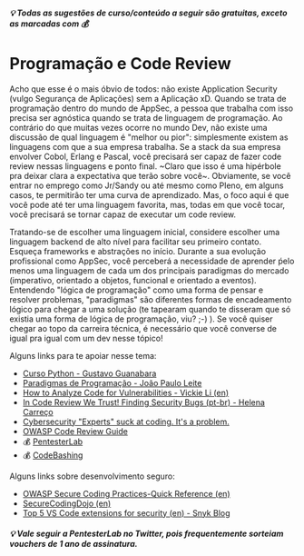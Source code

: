 ##### 💡 Todas as sugestões de curso/conteúdo a seguir são gratuitas, exceto as marcadas com 💰

# Programação e Code Review
Acho que esse é o mais óbvio de todos: não existe Application Security (vulgo Segurança de Aplicações) sem a Aplicação xD. Quando se trata de programação dentro do mundo de AppSec, a pessoa que trabalha com isso precisa ser agnóstica quando se trata de linguagem de programação. Ao contrário do que muitas vezes ocorre no mundo Dev, não existe uma discussão de qual linguagem é "melhor ou pior": simplesmente existem as linguagens com que a sua empresa trabalha. Se a stack da sua empresa envolver Cobol, Erlang e Pascal, você precisará ser capaz de fazer code review nessas linguagens e ponto final. ~Claro que isso é uma hipérbole pra deixar clara a expectativa que terão sobre você~. Obviamente, se você entrar no emprego como Jr/Sandy ou até mesmo como Pleno, em alguns casos, te permitirão ter uma curva de aprendizado. Mas, o foco aqui é que você pode até ter uma linguagem favorita, mas, todas em que você tocar, você precisará se tornar capaz de executar um code review.

Tratando-se de escolher uma linguagem inicial, considere escolher uma linguagem backend de alto nível para facilitar seu primeiro contato. Esqueça frameworks e abstrações no início. Durante a sua evolução profissional como AppSec, você perceberá a necessidade de aprender ṕelo menos uma linguagem de cada um dos principais paradigmas do mercado (imperativo, orientado a objetos, funcional e orientado a eventos). Entendendo "lógica de programação" como uma forma de pensar e resolver problemas, "paradigmas" são diferentes formas de encadeamento lógico para chegar a uma solução (te tapearam quando te disseram que só existia uma forma de lógica de programação, viu? ;-) ). Se você quiser chegar ao topo da carreira técnica, é necessário que você converse de igual pra igual com um dev nesse tópico!

Alguns links para te apoiar nesse tema:
- [Curso Python - Gustavo Guanabara](https://www.youtube.com/watch?v=S9uPNppGsGo&list=PLHz_AreHm4dlKP6QQCekuIPky1CiwmdI6&index=1)
- [Paradigmas de Programação - João Paulo Leite](https://www.youtube.com/playlist?list=PLsri1g4fxrjuf6UCYHqCmqsfXR4gofAFH)
- [How to Analyze Code for Vulnerabilities - Vickie Li (en)](https://www.youtube.com/watch?v=A8CNysN-lOM)
- [In Code Review We Trust! Finding Security Bugs (pt-br) - Helena Carreço](https://www.youtube.com/watch?v=gewNYKjYybA&t=5586s)
- [Cybersecurity "Experts" suck at coding. It's a problem.](https://www.youtube.com/watch?v=bJk_NThPbyE)
- [OWASP Code Review Guide](https://owasp.org/www-project-code-review-guide/)
- 💰 [PentesterLab](https://pentesterlab.com/)
- 💰 [CodeBashing](https://www.codebashing.com/)

Alguns links sobre desenvolvimento seguro:
- [OWASP Secure Coding Practices-Quick Reference (en)](https://owasp.org/www-project-secure-coding-practices-quick-reference-guide/)
- [SecureCodingDojo (en)](https://owasp.org/SecureCodingDojo/)
- [Top 5 VS Code extensions for security (en) - Snyk Blog](https://snyk.io/pt-BR/blog/top-5-vs-code-extensions-security/)
##### 💡 Vale seguir a PentesterLab no Twitter, pois frequentemente sorteiam vouchers de 1 ano de assinatura.
